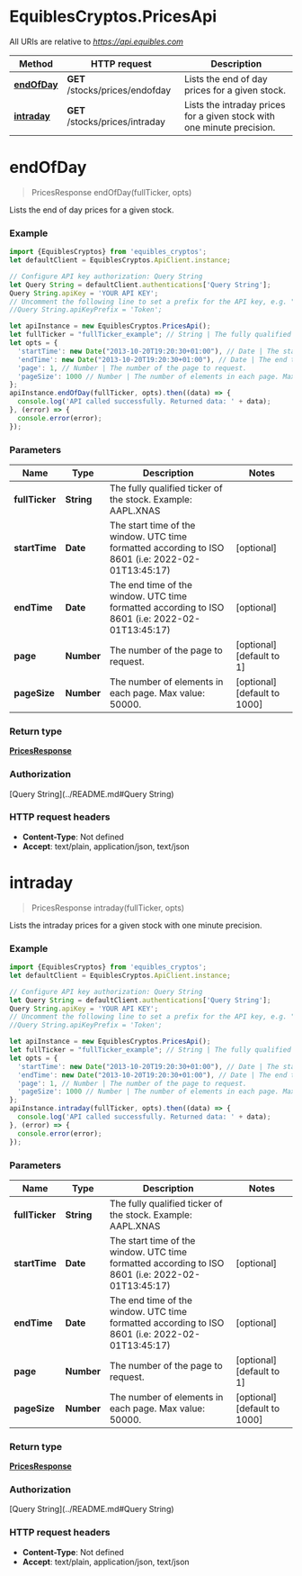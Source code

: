# EquiblesCryptos.PricesApi

All URIs are relative to *https://api.equibles.com*

Method | HTTP request | Description
------------- | ------------- | -------------
[**endOfDay**](PricesApi.md#endOfDay) | **GET** /stocks/prices/endofday | Lists the end of day prices for a given stock.
[**intraday**](PricesApi.md#intraday) | **GET** /stocks/prices/intraday | Lists the intraday prices for a given stock with one minute precision.

<a name="endOfDay"></a>
# **endOfDay**
> PricesResponse endOfDay(fullTicker, opts)

Lists the end of day prices for a given stock.

### Example
```javascript
import {EquiblesCryptos} from 'equibles_cryptos';
let defaultClient = EquiblesCryptos.ApiClient.instance;

// Configure API key authorization: Query String
let Query String = defaultClient.authentications['Query String'];
Query String.apiKey = 'YOUR API KEY';
// Uncomment the following line to set a prefix for the API key, e.g. "Token" (defaults to null)
//Query String.apiKeyPrefix = 'Token';

let apiInstance = new EquiblesCryptos.PricesApi();
let fullTicker = "fullTicker_example"; // String | The fully qualified ticker of the stock. Example: AAPL.XNAS
let opts = { 
  'startTime': new Date("2013-10-20T19:20:30+01:00"), // Date | The start time of the window. UTC time formatted according to ISO 8601 (i.e: 2022-02-01T13:45:17)
  'endTime': new Date("2013-10-20T19:20:30+01:00"), // Date | The end time of the window. UTC time formatted according to ISO 8601 (i.e: 2022-02-01T13:45:17)
  'page': 1, // Number | The number of the page to request.
  'pageSize': 1000 // Number | The number of elements in each page. Max value: 50000.
};
apiInstance.endOfDay(fullTicker, opts).then((data) => {
  console.log('API called successfully. Returned data: ' + data);
}, (error) => {
  console.error(error);
});

```

### Parameters

Name | Type | Description  | Notes
------------- | ------------- | ------------- | -------------
 **fullTicker** | **String**| The fully qualified ticker of the stock. Example: AAPL.XNAS | 
 **startTime** | **Date**| The start time of the window. UTC time formatted according to ISO 8601 (i.e: 2022-02-01T13:45:17) | [optional] 
 **endTime** | **Date**| The end time of the window. UTC time formatted according to ISO 8601 (i.e: 2022-02-01T13:45:17) | [optional] 
 **page** | **Number**| The number of the page to request. | [optional] [default to 1]
 **pageSize** | **Number**| The number of elements in each page. Max value: 50000. | [optional] [default to 1000]

### Return type

[**PricesResponse**](PricesResponse.md)

### Authorization

[Query String](../README.md#Query String)

### HTTP request headers

 - **Content-Type**: Not defined
 - **Accept**: text/plain, application/json, text/json

<a name="intraday"></a>
# **intraday**
> PricesResponse intraday(fullTicker, opts)

Lists the intraday prices for a given stock with one minute precision.

### Example
```javascript
import {EquiblesCryptos} from 'equibles_cryptos';
let defaultClient = EquiblesCryptos.ApiClient.instance;

// Configure API key authorization: Query String
let Query String = defaultClient.authentications['Query String'];
Query String.apiKey = 'YOUR API KEY';
// Uncomment the following line to set a prefix for the API key, e.g. "Token" (defaults to null)
//Query String.apiKeyPrefix = 'Token';

let apiInstance = new EquiblesCryptos.PricesApi();
let fullTicker = "fullTicker_example"; // String | The fully qualified ticker of the stock. Example: AAPL.XNAS
let opts = { 
  'startTime': new Date("2013-10-20T19:20:30+01:00"), // Date | The start time of the window. UTC time formatted according to ISO 8601 (i.e: 2022-02-01T13:45:17)
  'endTime': new Date("2013-10-20T19:20:30+01:00"), // Date | The end time of the window. UTC time formatted according to ISO 8601 (i.e: 2022-02-01T13:45:17)
  'page': 1, // Number | The number of the page to request.
  'pageSize': 1000 // Number | The number of elements in each page. Max value: 50000.
};
apiInstance.intraday(fullTicker, opts).then((data) => {
  console.log('API called successfully. Returned data: ' + data);
}, (error) => {
  console.error(error);
});

```

### Parameters

Name | Type | Description  | Notes
------------- | ------------- | ------------- | -------------
 **fullTicker** | **String**| The fully qualified ticker of the stock. Example: AAPL.XNAS | 
 **startTime** | **Date**| The start time of the window. UTC time formatted according to ISO 8601 (i.e: 2022-02-01T13:45:17) | [optional] 
 **endTime** | **Date**| The end time of the window. UTC time formatted according to ISO 8601 (i.e: 2022-02-01T13:45:17) | [optional] 
 **page** | **Number**| The number of the page to request. | [optional] [default to 1]
 **pageSize** | **Number**| The number of elements in each page. Max value: 50000. | [optional] [default to 1000]

### Return type

[**PricesResponse**](PricesResponse.md)

### Authorization

[Query String](../README.md#Query String)

### HTTP request headers

 - **Content-Type**: Not defined
 - **Accept**: text/plain, application/json, text/json

